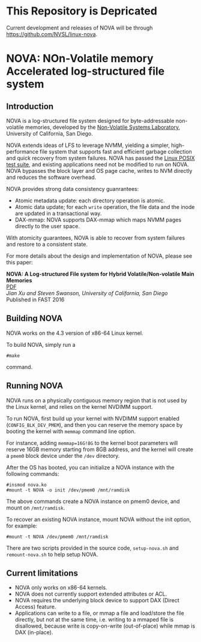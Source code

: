 # This Repository is Depricated

Current development and releases of NOVA will be through https://github.com/NVSL/linux-nova.

# NOVA: NOn-Volatile memory Accelerated log-structured file system

## Introduction
NOVA is a log-structured file system designed for byte-addressable non-volatile memories, developed by
the [Non-Volatile Systems Laboratory][NVSL], University of California, San Diego.

NOVA extends ideas of LFS to leverage NVMM, yielding a simpler, high-performance file system that supports fast and efficient garbage collection and quick recovery from system failures.
NOVA has passed the [Linux POSIX test suite][POSIXtest], and existing applications need not be modified to run on NOVA. NOVA bypasses the block layer and OS page cache, writes to NVM directly and reduces the software overhead.

NOVA provides strong data consistency guanrantees:

* Atomic metadata update: each directory operation is atomic.
* Atomic data update; for each `write` operation, the file data and the inode are updated in a transactional way.
* DAX-mmap: NOVA supports DAX-mmap which maps NVMM pages directly to the user space.

With atomicity guarantees, NOVA is able to recover from system failures and restore to a consistent state.

For more details about the design and implementation of NOVA, please see this paper:

**NOVA: A Log-structured File system for Hybrid Volatile/Non-volatile Main Memories**<br>
[PDF](http://cseweb.ucsd.edu/~swanson/papers/FAST2016NOVA.pdf)<br>
*Jian Xu and Steven Swanson, University of California, San Diego*<br>
Published in FAST 2016

## Building NOVA
NOVA works on the 4.3 version of x86-64 Linux kernel.

To build NOVA, simply run a

~~~
#make
~~~

command.

## Running NOVA
NOVA runs on a physically contiguous memory region that is not used by the Linux kernel, and relies on the kernel NVDIMM support.

To run NOVA, first build up your kernel with NVDIMM support enabled (`CONFIG_BLK_DEV_PMEM`), and then you can
reserve the memory space by booting the kernel with `memmap` command line option.

For instance, adding `memmap=16G!8G` to the kernel boot parameters will reserve 16GB memory starting from 8GB address, and the kernel will create a `pmem0` block device under the `/dev` directory.

After the OS has booted, you can initialize a NOVA instance with the following commands:


~~~
#insmod nova.ko
#mount -t NOVA -o init /dev/pmem0 /mnt/ramdisk 
~~~

The above commands create a NOVA instance on pmem0 device, and mount on `/mnt/ramdisk`.

To recover an existing NOVA instance, mount NOVA without the init option, for example:

~~~
#mount -t NOVA /dev/pmem0 /mnt/ramdisk 
~~~

There are two scripts provided in the source code, `setup-nova.sh` and `remount-nova.sh` to help setup NOVA.

## Current limitations

* NOVA only works on x86-64 kernels.
* NOVA does not currently support extended attributes or ACL.
* NOVA requires the underlying block device to support DAX (Direct Access) feature.
* Applications can write to a file, or mmap a file and load/store the file directly, but not at the same time, i.e. writing to a mmaped file is disallowed, because write is copy-on-write (out-of-place) while mmap is DAX (in-place).

[NVSL]: http://nvsl.ucsd.edu/ "http://nvsl.ucsd.edu"
[POSIXtest]: http://www.tuxera.com/community/posix-test-suite/ 

